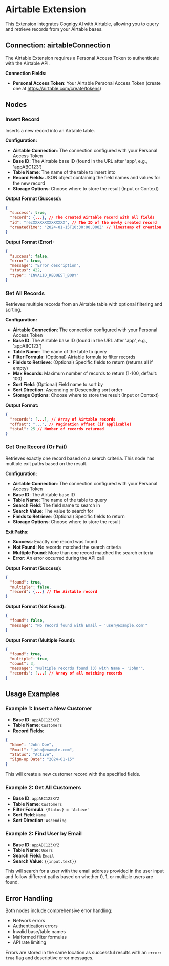 # Airtable Extension

This Extension integrates Cognigy.AI with Airtable, allowing you to query and retrieve records from your Airtable bases.

## Connection: airtableConnection

The Airtable Extension requires a Personal Access Token to authenticate with the Airtable API.

**Connection Fields:**
- **Personal Access Token**: Your Airtable Personal Access Token (create one at https://airtable.com/create/tokens)

## Nodes

### Insert Record

Inserts a new record into an Airtable table.

**Configuration:**
- **Airtable Connection**: The connection configured with your Personal Access Token
- **Base ID**: The Airtable base ID (found in the URL after 'app', e.g., 'appABC123')
- **Table Name**: The name of the table to insert into
- **Record Fields**: JSON object containing the field names and values for the new record
- **Storage Options**: Choose where to store the result (Input or Context)

**Output Format (Success):**
```json
{
  "success": true,
  "record": {...}, // The created Airtable record with all fields
  "id": "recXXXXXXXXXXXXXX", // The ID of the newly created record
  "createdTime": "2024-01-15T10:30:00.000Z" // Timestamp of creation
}
```

**Output Format (Error):**
```json
{
  "success": false,
  "error": true,
  "message": "Error description",
  "status": 422,
  "type": "INVALID_REQUEST_BODY"
}
```

### Get All Records

Retrieves multiple records from an Airtable table with optional filtering and sorting.

**Configuration:**
- **Airtable Connection**: The connection configured with your Personal Access Token
- **Base ID**: The Airtable base ID (found in the URL after 'app', e.g., 'appABC123')
- **Table Name**: The name of the table to query
- **Filter Formula**: (Optional) Airtable formula to filter records
- **Fields to Retrieve**: (Optional) Specific fields to return (returns all if empty)
- **Max Records**: Maximum number of records to return (1-100, default: 100)
- **Sort Field**: (Optional) Field name to sort by
- **Sort Direction**: Ascending or Descending sort order
- **Storage Options**: Choose where to store the result (Input or Context)

**Output Format:**
```json
{
  "records": [...], // Array of Airtable records
  "offset": "...", // Pagination offset (if applicable)
  "total": 25 // Number of records returned
}
```

### Get One Record (Or Fail)

Retrieves exactly one record based on a search criteria. This node has multiple exit paths based on the result.

**Configuration:**
- **Airtable Connection**: The connection configured with your Personal Access Token
- **Base ID**: The Airtable base ID
- **Table Name**: The name of the table to query
- **Search Field**: The field name to search in
- **Search Value**: The value to search for
- **Fields to Retrieve**: (Optional) Specific fields to return
- **Storage Options**: Choose where to store the result

**Exit Paths:**
- **Success**: Exactly one record was found
- **Not Found**: No records matched the search criteria
- **Multiple Found**: More than one record matched the search criteria
- **Error**: An error occurred during the API call

**Output Format (Success):**
```json
{
  "found": true,
  "multiple": false,
  "record": {...} // The Airtable record
}
```

**Output Format (Not Found):**
```json
{
  "found": false,
  "message": "No record found with Email = 'user@example.com'"
}
```

**Output Format (Multiple Found):**
```json
{
  "found": true,
  "multiple": true,
  "count": 3,
  "message": "Multiple records found (3) with Name = 'John'",
  "records": [...] // Array of all matching records
}
```

## Usage Examples

### Example 1: Insert a New Customer
- **Base ID**: `appABC123XYZ`
- **Table Name**: `Customers`
- **Record Fields**:
```json
{
  "Name": "John Doe",
  "Email": "john@example.com",
  "Status": "Active",
  "Sign-up Date": "2024-01-15"
}
```

This will create a new customer record with the specified fields.

### Example 2: Get All Customers
- **Base ID**: `appABC123XYZ`
- **Table Name**: `Customers`
- **Filter Formula**: `{Status} = 'Active'`
- **Sort Field**: `Name`
- **Sort Direction**: `Ascending`

### Example 2: Find User by Email
- **Base ID**: `appABC123XYZ`
- **Table Name**: `Users`
- **Search Field**: `Email`
- **Search Value**: `{{input.text}}`

This will search for a user with the email address provided in the user input and follow different paths based on whether 0, 1, or multiple users are found.

## Error Handling

Both nodes include comprehensive error handling:
- Network errors
- Authentication errors
- Invalid base/table names
- Malformed filter formulas
- API rate limiting

Errors are stored in the same location as successful results with an `error: true` flag and descriptive error messages.